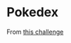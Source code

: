 # Pokedex

From [this challenge](https://t3-tools.notion.site/Pokedex-Problem-90f9dcfff10d4418a6fad44581b1ecff)

